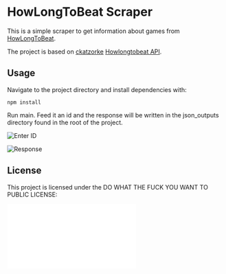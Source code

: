# HowLongToBeat Scraper

This is a simple scraper to get information about games from [HowLongToBeat](https://howlongtobeat.com).

The project is based on [ckatzorke](https://github.com/ckatzorke) [Howlongtobeat API](https://github.com/ckatzorke/howlongtobeat).

## Usage

Navigate to the project directory and install dependencies with:

```npm install```

Run main. Feed it an id and the response will be written in the json_outputs directory found in the root of the project.

![Enter ID](assets/enter_id.png)

![Response](assets/response_example.png)

## License

This project is licensed under the DO WHAT THE FUCK YOU WANT TO PUBLIC LICENSE: 

![LICENSE file](LICENSE.txt)